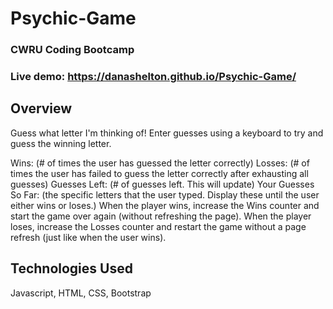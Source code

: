 # Psychic-Game
### CWRU Coding Bootcamp

### Live demo: https://danashelton.github.io/Psychic-Game/

## Overview
Guess what letter I'm thinking of! Enter guesses using a keyboard to try and guess the winning letter. 

Wins: (# of times the user has guessed the letter correctly)
Losses: (# of times the user has failed to guess the letter correctly after exhausting all guesses)
Guesses Left: (# of guesses left. This will update)
Your Guesses So Far: (the specific letters that the user typed. Display these until the user either wins or loses.)
When the player wins, increase the Wins counter and start the game over again (without refreshing the page).
When the player loses, increase the Losses counter and restart the game without a page refresh (just like when the user wins).

## Technologies Used
Javascript, HTML, CSS, Bootstrap
